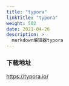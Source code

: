 ```yaml
---
title: "typora"
linkTitle: "typora"
weight: 502
date: 2021-04-26
description: >
  markdown编辑器typora
---
```


### 下载地址

https://typora.io/







